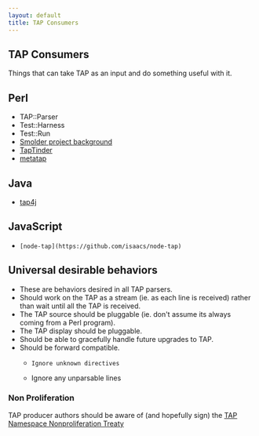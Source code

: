 ```yaml
---
layout: default
title: TAP Consumers
---
```


## TAP Consumers

Things that can take TAP as an input and do something useful with it.

## Perl

-    TAP::Parser
-    Test::Harness
-    Test::Run
-    [Smolder project background](http://sourceforge.net/projects/smolder/)
-    [TapTinder](http://dev.taptinder.org/wiki/TapTinder)
-    [metatap](http://search.cpan.org/search?query=metatap)

## Java

-    [tap4j](http://sourceforge.net/projects/tap4j/)

## JavaScript

-     [node-tap](https://github.com/isaacs/node-tap)

## Universal desirable behaviors

-    These are behaviors desired in all TAP parsers.
-    Should work on the TAP as a stream (ie. as each line is received) rather than wait until all the TAP is received.
-    The TAP source should be pluggable (ie. don't assume its always coming from a Perl program).
-    The TAP display should be pluggable.
-    Should be able to gracefully handle future upgrades to TAP.
-    Should be forward compatible.
     -     Ignore unknown directives
     -    Ignore any unparsable lines

### Non Proliferation

TAP producer authors should be aware of (and hopefully sign) the [TAP Namespace Nonproliferation Treaty](/namespace-nonproliferation-treaty.html)
